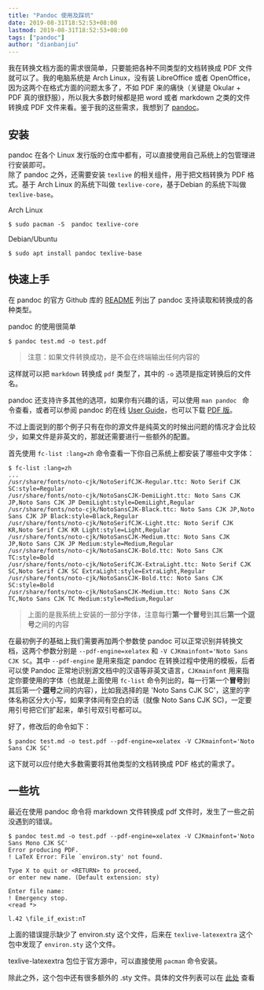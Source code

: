 ```yaml
---
title: "Pandoc 使用及踩坑"
date: 2019-08-31T18:52:53+08:00
lastmod: 2019-08-31T18:52:53+08:00
tags: ["pandoc"]
author: "dianbanjiu"
---
```


我在转换文档方面的需求很简单，只要能把各种不同类型的文档转换成 PDF 文件就可以了。我的电脑系统是 Arch Linux，没有装 LibreOffice 或者 OpenOffice，因为这两个在格式方面的问题太多了，不如 PDF 来的痛快（关键是 Okular + PDF 真的很舒服），所以我大多数时候都是把 word 或者 markdown 之类的文件转换成 PDF 文件来看。鉴于我的这些需求，我想到了 [pandoc](https://pandoc.org/)。  

## 安装

pandoc 在各个 Linux 发行版的仓库中都有，可以直接使用自己系统上的包管理进行安装即可。   
除了 pandoc 之外，还需要安装 `texlive` 的相关组件，用于把文档转换为 PDF 格式。基于 Arch Linux 的系统下叫做 `texlive-core`，基于Debian 的系统下叫做 `texlive-base`。

Arch Linux
```shell
$ sudo pacman -S  pandoc texlive-core
```

Debian/Ubuntu
```shell
$ sudo apt install pandoc texlive-base
```

## 快速上手  

在 pandoc 的官方 Github 库的 [README](https://github.com/jgm/pandoc/blob/master/README.md) 列出了 pandoc 支持读取和转换成的各种类型。  

pandoc 的使用很简单  
```shell
$ pandoc test.md -o test.pdf 
```
> 注意：如果文件转换成功，是不会在终端输出任何内容的  


这样就可以把 `markdown` 转换成 `pdf` 类型了，其中的 `-o` 选项是指定转换后的文件名。  

pandoc 还支持许多其他的选项，如果你有兴趣的话，可以使用 `man pandoc ` 命令查看，或者可以参阅 pandoc 的在线 [User Guide](https://pandoc.org/MANUAL.html)，也可以下载 [PDF 版](https://pandoc.org/MANUAL.pdf)。

不过上面说到的那个例子只有在你的源文件是纯英文的时候出问题的情况才会比较少，如果文件是非英文的，那就还需要进行一些额外的配置。    

首先使用 `fc-list :lang=zh` 命令查看一下你自己系统上都安装了哪些中文字体：  
```shell
$ fc-list :lang=zh  
...  
/usr/share/fonts/noto-cjk/NotoSerifCJK-Regular.ttc: Noto Serif CJK SC:style=Regular
/usr/share/fonts/noto-cjk/NotoSansCJK-DemiLight.ttc: Noto Sans CJK JP,Noto Sans CJK JP DemiLight:style=DemiLight,Regular
/usr/share/fonts/noto-cjk/NotoSansCJK-Black.ttc: Noto Sans CJK JP,Noto Sans CJK JP Black:style=Black,Regular
/usr/share/fonts/noto-cjk/NotoSerifCJK-Light.ttc: Noto Serif CJK KR,Noto Serif CJK KR Light:style=Light,Regular
/usr/share/fonts/noto-cjk/NotoSansCJK-Medium.ttc: Noto Sans CJK JP,Noto Sans CJK JP Medium:style=Medium,Regular
/usr/share/fonts/noto-cjk/NotoSansCJK-Bold.ttc: Noto Sans CJK TC:style=Bold
/usr/share/fonts/noto-cjk/NotoSerifCJK-ExtraLight.ttc: Noto Serif CJK SC,Noto Serif CJK SC ExtraLight:style=ExtraLight,Regular
/usr/share/fonts/noto-cjk/NotoSansCJK-Bold.ttc: Noto Sans CJK SC:style=Bold
/usr/share/fonts/noto-cjk/NotoSansCJK-Medium.ttc: Noto Sans CJK TC,Noto Sans CJK TC Medium:style=Medium,Regular
```

> 上面的是我系统上安装的一部分字体，注意每行**第一个冒号**到其后**第一个逗号**之间的内容  

在最初例子的基础上我们需要再加两个参数使 pandoc 可以正常识别并转换文档，这两个参数分别是 `--pdf-engine=xelatex` 和 `-V CJKmainfont='Noto Sans CJK SC`。其中 `--pdf-engine` 是用来指定 pandoc 在转换过程中使用的模板，后者可以使 Pandoc 正常地识别源文档中的汉语等非英文语言，`CJKmainfont` 用来指定你要使用的字体（也就是上面使用 `fc-list` 命令列出的，每一行第一个**冒号**到其后第一个**逗号**之间的内容），比如我选择的是 'Noto Sans CJK SC'，这里的字体名称区分大小写，如果字体间有空白的话（就像 Noto Sans CJK SC)，一定要用引号把它们扩起来，单引号双引号都可以。

好了，修改后的命令如下：  
```shell
$ pandoc test.md -o test.pdf --pdf-engine=xelatex -V CJKmainfont='Noto Sans CJK SC'
```

这下就可以应付绝大多数需要将其他类型的文档转换成 PDF 格式的需求了。  

## 一些坑  

最近在使用 pandoc 命令将 markdown 文件转换成 pdf 文件时，发生了一些之前没遇到的错误。  

```shell
$ pandoc test.md -o test.pdf --pdf-engine=xelatex -V CJKmainfont='Noto Sans Mono CJK SC'
Error producing PDF.
! LaTeX Error: File `environ.sty' not found.

Type X to quit or <RETURN> to proceed,
or enter new name. (Default extension: sty)

Enter file name: 
! Emergency stop.
<read *> 
         
l.42 \file_if_exist:nT
```

上面的错误提示缺少了 environ.sty 这个文件，后来在 `texlive-latexextra` 这个包中发现了 `environ.sty` 这个文件。  

texlive-latexextra 包位于官方源中，可以直接使用 `pacman` 命令安装。  

除此之外，这个包中还有很多额外的 .sty 文件。具体的文件列表可以在 [此处](https://www.archlinux.org/packages/extra/any/texlive-latexextra/files/) 查看

